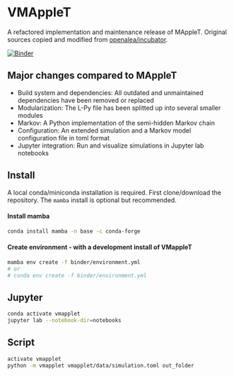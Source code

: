 # VMAppleT

A refactored implementation and maintenance release of MAppleT. Original sources copied and modified from [openalea/incubator](https://github.com/openalea-incubator/MAppleT).

[![Binder](https://mybinder.org/badge_logo.svg)](https://mybinder.org/v2/gh/jvail/vmapplet/master?urlpath=lab/tree/notebooks/simple_simulation.ipynb)


## Major changes compared to MAppleT

* Build system and dependencies: All outdated and unmaintained dependencies have been removed or replaced
* Modularization: The L-Py file has been splitted up into several smaller modules
* Markov: A Python implementation of the semi-hidden Markov chain
* Configuration: An extended simulation and a Markov model configuration file in toml format
* Jupyter integration: Run and visualize simulations in Jupyter lab notebooks

## Install

A local conda/miniconda installation is required.
First clone/download the repository. The `mamba` install is optional but recommended.

#### Install mamba

```sh
conda install mamba -n base -c conda-forge
```

#### Create environment - with a development install of VMappleT

```sh
mamba env create -f binder/environment.yml
# or
# conda env create -f binder/environment.yml
```

## Jupyter

```sh
conda activate vmapplet
jupyter lab --notebook-dir=notebooks
```

## Script

```sh
activate vmapplet
python -m vmapplet vmapplet/data/simulation.toml out_folder
```
